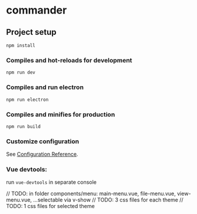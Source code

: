 # commander

## Project setup
```
npm install
```

### Compiles and hot-reloads for development
```
npm run dev
```

### Compiles and run electron
```
npm run electron
```

### Compiles and minifies for production
```
npm run build
```

### Customize configuration
See [Configuration Reference](https://cli.vuejs.org/config/).

### Vue devtools:
run ```vue-devtools``` in separate console

// TODO: in folder components/menu: main-menu.vue, file-menu.vue, view-menu.vue, ...selectable via v-show
// TODO: 3 css files for each theme
// TODO: 1 css files for selected theme

